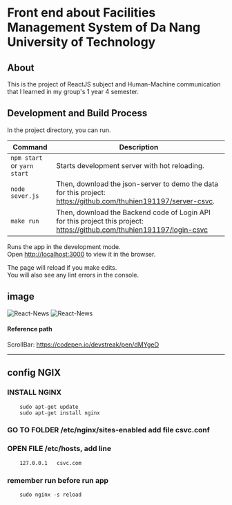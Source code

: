 

# Front end about Facilities Management System of Da Nang University of Technology
## About
This is the project of ReactJS subject and Human-Machine communication that I learned in my group's 1 year 4 semester.

## Development and Build Process
In the project directory, you can run.

| Command | Description |
| ------- | ----------- |
| `npm start` or `yarn start`| Starts development server with hot reloading. |
| `node sever.js`| Then, download the json-server to demo the data for this project: https://github.com/thuhien191197/server-csvc. |
| `make run`| Then, download the Backend code of Login API for this project this project: https://github.com/thuhien191197/login-csvc |

Runs the app in the development mode.<br>
Open [http://localhost:3000](http://localhost:3000) to view it in the browser.

The page will reload if you make edits.<br>
You will also see any lint errors in the console.


## image
![React-News](https://a.imge.to/2019/07/26/ZK9Dj.png)
![React-News](https://c.imge.to/2019/07/26/ZK1JO.png)

#### Reference path
ScrollBar: https://codepen.io/devstreak/pen/dMYgeO

---
## config NGIX

### INSTALL NGINX
		sudo apt-get update
		sudo apt-get install nginx

### GO TO FOLDER /etc/nginx/sites-enabled add file csvc.conf

### OPEN FILE /etc/hosts, add line 
		127.0.0.1 	csvc.com
### remember run before run app
		sudo nginx -s reload 
